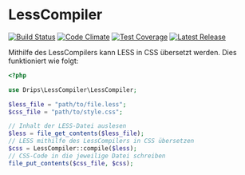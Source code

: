 # LessCompiler

[![Build Status](https://travis-ci.org/Prowect/LessCompiler.svg)](https://travis-ci.org/Prowect/LessCompiler)
[![Code Climate](https://codeclimate.com/github/Prowect/LessCompiler/badges/gpa.svg)](https://codeclimate.com/github/Prowect/LessCompiler)
[![Test Coverage](https://codeclimate.com/github/Prowect/LessCompiler/badges/coverage.svg)](https://codeclimate.com/github/Prowect/LessCompiler/coverage)
[![Latest Release](https://img.shields.io/packagist/v/drips/LessCompiler.svg)](https://packagist.org/packages/drips/lesscompiler)

Mithilfe des LessCompilers kann LESS in CSS übersetzt werden. Dies funktioniert wie folgt:

```php
<?php

use Drips\LessCompiler\LessCompiler;

$less_file = "path/to/file.less";
$css_file = "path/to/style.css";

// Inhalt der LESS-Datei auslesen
$less = file_get_contents($less_file);
// LESS mithilfe des LessCompilers in CSS übersetzen
$css = LessCompiler::compile($less);
// CSS-Code in die jeweilige Datei schreiben
file_put_contents($css_file, $css);
```
